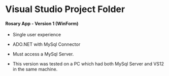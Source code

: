 # Visual Studio Project Folder

#### Rosary App - Version 1 (WinForm)

* Single user experience

* ADO.NET with MySql Connector

* Must access a MySql Server.

* This version was tested on a PC which had both MySql Server and VS12 in the same machine.
